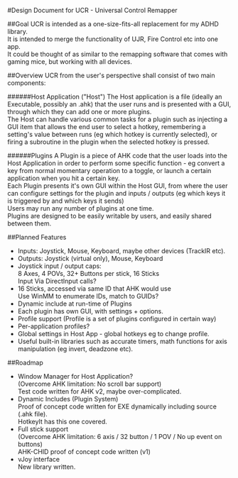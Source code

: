 #Design Document for UCR - Universal Control Remapper

##Goal
UCR is intended as a one-size-fits-all replacement for my ADHD library.   
It is intended to merge the functionality of UJR, Fire Control etc into one app.   
It could be thought of as similar to the remapping software that comes with gaming mice, but working with all devices.

##Overview
UCR from the user's perspective shall consist of two main components:

######Host Application ("Host")
The Host application is a file (ideally an Executable, possibly an .ahk) that the user runs and is presented with a GUI, through which they can add one or more plugins.  
The Host can handle various common tasks for a plugin such as injecting a GUI item that allows the end user to select a hotkey, remembering a setting's value between runs (eg which hotkey is currently selected), or firing a subroutine in the plugin when the selected hotkey is pressed.

######Plugins
A Plugin is a piece of AHK code that the user loads into the Host Application in order to perform some specific function - eg convert a key from normal momentary operation to a toggle, or launch a certain application when you hit a certain key.   
Each Plugin presents it's own GUI within the Host GUI, from where the user can configure settings for the plugin and inputs / outputs (eg which keys it is triggered by and which keys it sends)  
Users may run any number of plugins at one time.   
Plugins are designed to be easily writable by users, and easily shared between them.   

##Planned Features
* Inputs: Joystick, Mouse, Keyboard, maybe other devices (TrackIR etc).
* Outputs: Joystick (virtual only), Mouse, Keyboard
* Joystick input / output caps:   
8 Axes, 4 POVs, 32+ Buttons per stick, 16 Sticks   
Input Via DirectInput calls?   
* 16 Sticks, accessed via same ID that AHK would use   
Use WinMM to enumerate IDs, match to GUIDs?   
* Dynamic include at run-time of Plugins
* Each plugin has own GUI, with settings + options.
* Profile support (Profile is a set of plugins configured in certain way)
* Per-application profiles?
* Global settings in Host App - global hotkeys eg to change profile.
* Useful built-in libraries such as accurate timers, math functions for axis manipulation (eg invert, deadzone etc).



##Roadmap
* Window Manager for Host Application?   
(Overcome AHK limitation: No scroll bar support)  
Test code written for AHK v2, maybe over-complicated.   
* Dynamic Includes (Plugin System)   
Proof of concept code written for EXE dynamically including source (.ahk file).  
HotkeyIt has this one covered.  
* Full stick support  
(Overcome AHK limitation: 6 axis / 32 button / 1 POV / No up event on buttons)  
AHK-CHID proof of concept code written (v1)  
* vJoy interface   
New library written.   

